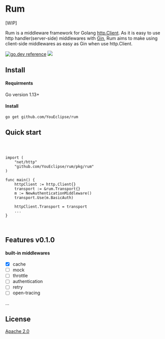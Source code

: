 # Rum 
[WIP]

Rum is a middleware framework for Golang [http.Client](https://golang.org/pkg/net/http/#Client). As it is easy to use http handler(server-side) middlewares  with [Gin](https://github.com/gin-gonic/gin), Rum aims to make using client-side middlewares as easy as Gin when use http.Client.

[![go.dev reference](https://img.shields.io/badge/go.dev-reference-007d9c?logo=go&logoColor=white&style=flat-square)](https://pkg.go.dev/github.com/YouEclipse/rum)
[![](https://travis-ci.org/YouEclipse/rum.svg?branch=master&style=flat-square)](https://travis-ci.org/YouEclipse/rum) 



## Install

#### Requirments
Go version 1.13+

#### Install
```
go get github.com/YouEclipse/rum
```


## Quick start
```golang



import (
	"net/http"
	"github.com/YouEclipse/rum/pkg/rum"
)

func main() {
	httpClient := http.Client{}
	transport := &rum.Transport{}
	m := NewAuthenticationMiddleware()
	transport.Use(m.BasicAuth)

    httpClient.Transport = transport
    ...
}



```


## Features v0.1.0

#### built-in middlewares
- [x] cache 
- [ ] mock 
- [ ] throttle 
- [ ] authentication 
- [ ] retry
- [ ] open-tracing

...


## License
[Apache 2.0](./LICENSE)

